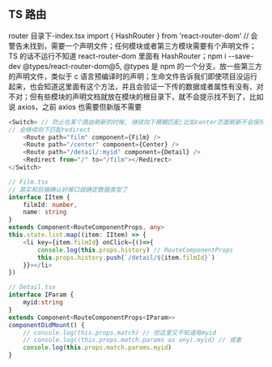 ## TS 路由

router 目录下-index.tsx
import { HashRouter } from 'react-router-dom'
// 会警告未找到，需要一个声明文件；任何模块或者第三方模块需要有个声明文件；TS 的话不运行不知道 react-router-dom 里面有 HashRouter；npm i --save-dev @types/react-router-dom@5, @types 是 npm 的一个分支，放一些第三方的声明文件，类似于 c 语言预编译时的声明；生命文件告诉我们即使项目没运行起来，也会知道这里面有这个方法，并且会验证一下传的数据或者属性有没有、对不对；但有些模块的声明文档就放在模块的根目录下，就不会提示找不到了，比如说 axios，之前 axios 也需要但新版不需要

```TypeScript
<Switch> // 防止在某个路由刷新的时候, 继续向下模糊匹配;比如center页面刷新不会保持在/center
// 会继续向下匹配redirect
    <Route path="film" component={Film} />
    <Route path="/center" component={Center} />
    <Route path="/detail/:myid" component={Detail} />
    <Redirect from="/" to="/film"></Redirect>
</Switch>

```

```TypeScript
// Film.tsx
// 其实和后端确认好接口就确定数据类型了
interface IItem {
    filmId: number,
    name: string
}
extends Component<RouteComponentProps, any>
this.state.list.map((item: IItem) => {
    <li key={item.filmId} onClick={()=>{
        console.log(this.props.history) // RouteComponentProps
        this.props.history.push(`/detail/${item.filmId}`)
    }}></li>
})
```

```TypeScript
// Detail.tsx
interface IParam {
    myid:string
}
extends Component<RouteComponentProps<IParam>>
componentDidMount() {
    // console.log(this.props.match) // 但这里又不知道有myid
    // console.log((this.props.match.params as any).myid) // 或者
    console.log(this.props.match.params.myid)
}

```
